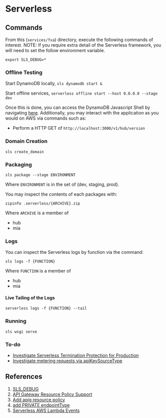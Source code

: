 # Serverless

## Commands

From this (`services/fxa`) directory, execute the following commands of interest.  NOTE:  If you require extra detail of the Serverless framework,
you will need to set the follow environment variable.

`export SLS_DEBUG=*`

### Offline Testing

Start DynamoDB locally, `sls dynamodb start &`

Start offline services, `serverless offline start --host 0.0.0.0 --stage dev`

Once this is done, you can access the DynamoDB Javascript Shell by
navigating [here](http://localhost:8000/shell/).  Additionally, you may interact with the application as you would on AWS via commands such as:
  * Perform a HTTP GET of `http://localhost:3000/v1/hub/version`

### Domain Creation

`sls create_domain`

### Packaging

`sls package --stage ENVIRONMENT`

Where `ENVIRONMENT` is in the set of (dev, staging, prod).

You may inspect the contents of each packages with:

`zipinfo .serverless/{ARCHIVE}.zip`

Where `ARCHIVE` is a member of

* hub
* mia

### Logs

You can inspect the Serverless logs by function via the command:

`sls logs -f {FUNCTION}`

Where `FUNCTION` is a member of

* hub
* mia

#### Live Tailing of the Logs

`serverless logs -f {FUNCTION} --tail`

### Running

`sls wsgi serve`

### To-do

* [Investigate Serverless Termination Protection for Production](https://www.npmjs.com/package/serverless-termination-protection)
* [Investigate metering requests via apiKeySourceType](https://serverless.com/framework/docs/providers/aws/events/apigateway/)

## References

1. [SLS_DEBUG](https://github.com/serverless/serverless/pull/1729/files)
2. [API Gateway Resource Policy Support](https://github.com/serverless/serverless/issues/4926)
3. [Add apig resource policy](https://github.com/serverless/serverless/pull/5071)
4. [add PRIVATE endpointType](https://github.com/serverless/serverless/pull/5080)
5. [Serverless AWS Lambda Events](https://serverless.com/framework/docs/providers/aws/events/)
